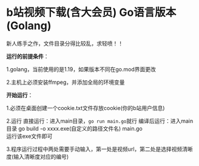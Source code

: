 # b站视频下载(含大会员) Go语言版本(Golang) 
新人练手之作，文件目录分得比较乱，求轻喷！！

**运行的前提条件**：

1.golang，当前使用的是1.19，如果版本不同在go.mod界面更改

2.主机上必须安装ffmpeg，并添加全局的环境变量

**开始运行**：

1.必须在桌面创建一个cookie.txt文件存放cookie(你的b站用户信息)

2.运行
直接运行：进入main目录，```go run main.go```就行
编译后运行：进入main目录 go build -o xxxx.exe(自定义的路径文件名) main.go  
           运行该exe文件即可

3.程序运行过程中两处需要手动输入，第一处是视频url，第二处是选择视频清晰度(输入清晰度对应的编号)
